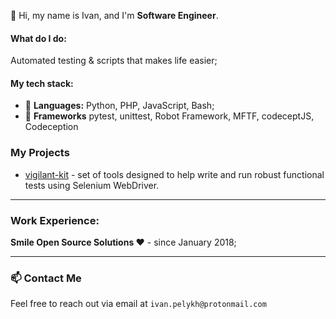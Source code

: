 <!--
**ivpel/ivpel** is a ✨ _special_ ✨ repository because its `README.md` (this file) appears on your GitHub profile.

Here are some ideas to get you started:

- 🔭 I’m currently working on ...
- 🌱 I’m currently learning ...
- 👯 I’m looking to collaborate on ...
- 🤔 I’m looking for help with ...
- 💬 Ask me about ...
- 📫 How to reach me: ...
- 😄 Pronouns: ...
- ⚡ Fun fact: ...
-->


👋 Hi, my name is Ivan, and I'm **Software Engineer**.

#### What do I do:
Automated testing & scripts that makes life easier;

#### My tech stack:

- 🐍 **Languages:** Python, PHP, JavaScript, Bash;
- 🧩 **Frameworks** pytest, unittest, Robot Framework, MFTF, codeceptJS, Codeception 

### My Projects
- [vigilant-kit](https://github.com/ivpel/vigilant-kit) - set of tools designed to help write and run robust functional tests using Selenium WebDriver. 

---

### **Work Experience:**

**Smile Open Source Solutions ❤️**  -  since January 2018;


---

### 📫 **Contact Me**
Feel free to reach out via email at `ivan.pelykh@protonmail.com`

